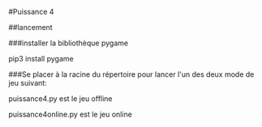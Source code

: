 #Puissance 4

##lancement

###installer la bibliothèque pygame

pip3 install pygame

###Se placer à la racine du répertoire pour lancer l'un des deux mode de jeu suivant:

puissance4.py est le jeu offline
	
puissance4online.py est le jeu online
